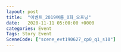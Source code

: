```yaml
---
layout: post
title:  "이벤트_2019여름_0화_오프닝"
date:   2020-11-11 05:00:00 +0000
categories: Event
Tags: Story Event
SceneCode: ["scene_evt190627_cp0_q1_s10"]
---
```

